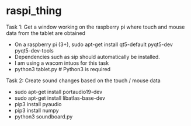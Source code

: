 # raspi_thing

Task 1: Get a window working on the raspberry pi where touch and mouse data from the tablet are obtained
* On a raspberry pi (3+), sudo apt-get install qt5-default pyqt5-dev pyqt5-dev-tools
* Dependencies such as sip should automatically be installed.
* I am using a wacom intuos for this task
* python3 tablet.py # Python3 is required

Task 2: Create sound changes based on the touch / mouse data
* sudo apt-get install portaudio19-dev
* sudo apt-get install libatlas-base-dev
* pip3 install pyaudio
* pip3 install numpy
* python3 soundboard.py
